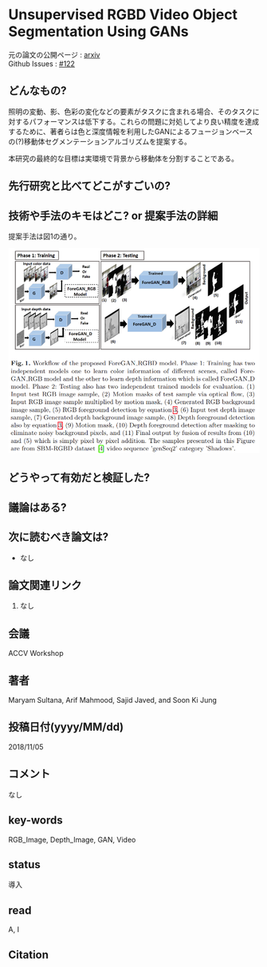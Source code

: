 # Unsupervised RGBD Video Object Segmentation Using GANs

元の論文の公開ページ : [arxiv](https://arxiv.org/abs/1811.01526)  
Github Issues : [#122](https://github.com/Obarads/obarads.github.io/issues/122)

## どんなもの?
照明の変動、影、色彩の変化などの要素がタスクに含まれる場合、そのタスクに対するパフォーマンスは低下する。これらの問題に対処してより良い精度を達成するために、著者らは色と深度情報を利用したGANによるフュージョンベースの(?)移動体セグメンテーションアルゴリズムを提案する。

本研究の最終的な目標は実環境で背景から移動体を分割することである。

## 先行研究と比べてどこがすごいの?

## 技術や手法のキモはどこ? or 提案手法の詳細
提案手法は図1の通り。

![fig1](img/URVOSUG/fig1.png)

## どうやって有効だと検証した?

## 議論はある?

## 次に読むべき論文は?
- なし

## 論文関連リンク
1. なし

## 会議
ACCV Workshop

## 著者
Maryam Sultana, Arif Mahmood, Sajid Javed, and Soon Ki Jung

## 投稿日付(yyyy/MM/dd)
2018/11/05

## コメント
なし

## key-words
RGB_Image, Depth_Image, GAN, Video

## status
導入

## read
A, I

## Citation
